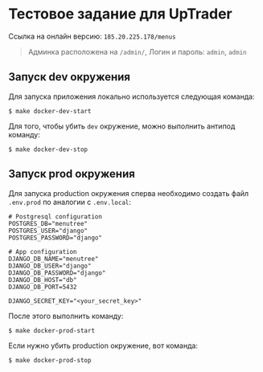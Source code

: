 # Тестовое задание для UpTrader

Ссылка на онлайн версию: `185.20.225.178/menus`

> Админка расположена на `/admin/`, Логин и пароль: `admin`, `admin`

## Запуск dev окружения

Для запуска приложения локально используется следующая команда:

```
$ make docker-dev-start
```

Для того, чтобы убить `dev` окружение, можно выполнить антипод команду:

```
$ make docker-dev-stop
```

## Запуск prod окружения

Для запуска production окружения сперва необходимо создать файл `.env.prod` по аналогии с `.env.local`:

```
# Postgresql configuration
POSTGRES_DB="menutree"
POSTGRES_USER="django"
POSTGRES_PASSWORD="django"

# App configuration
DJANGO_DB_NAME="menutree"
DJANGO_DB_USER="django"
DJANGO_DB_PASSWORD="django"
DJANGO_DB_HOST="db"
DJANGO_DB_PORT=5432

DJANGO_SECRET_KEY="<your_secret_key>"
```

После этого выполнить команду:

```
$ make docker-prod-start
```

Если нужно убить production окружение, вот команда:

```
$ make docker-prod-stop
```